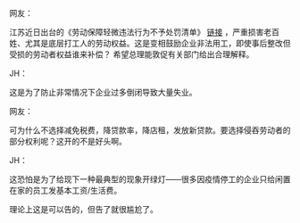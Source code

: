 网友：

江苏近日出台的《劳动保障轻微违法行为不予处罚清单》
[链接](https://link.zhihu.com/?target=https%3A//m.hnmsw.com/show_articlemobile.php%3FarticleID%3D180539%26type%3D)
，严重损害老百姓、尤其是底层打工人的劳动权益。这是变相鼓励企业非法用工，即使事后整改但受损的劳动者权益谁来补偿？
希望总理能敦促有关部门给出合理解释。

JH：

这是为了防止非常情况下企业过多倒闭导致大量失业。

网友：

可为什么不选择减免税费，降贷款率，降店租，发放新贷款。要选择侵吞劳动者的部分权利呢？这开的不是好头啊。

JH：

这恐怕是为了给现下一种最典型的现象开绿灯——很多因疫情停工的企业只给闲置在家的员工发基本工资/生活费。

理论上这是可以告的，但告了就很尴尬了。

